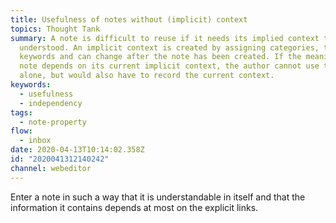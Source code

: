 ```yaml
---
title: Usefulness of notes without (implicit) context
topics: Thought Tank
summary: A note is difficult to reuse if it needs its implied context to be
  understood. An implicit context is created by assigning categories, tags or
  keywords and can change after the note has been created. If the meaning of a
  note depends on its current implicit context, the author cannot use the note
  alone, but would also have to record the current context.
keywords:
  - usefulness
  - independency
tags:
  - note-property
flow:
  - inbox
date: 2020-04-13T10:14:02.358Z
id: "2020041312140242"
channel: webeditor
---
```

Enter a note in such a way that it is understandable in itself and that the information it contains depends at most on the explicit links.